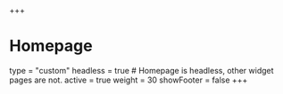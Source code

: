 +++
# Homepage
type = "custom"
headless = true  # Homepage is headless, other widget pages are not.
active = true
weight = 30
showFooter = false
+++
